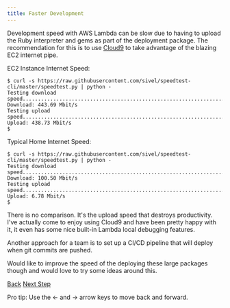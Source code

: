 ```yaml
---
title: Faster Development
---
```


Development speed with AWS Lambda can be slow due to having to upload the Ruby interpreter and gems as part of the deployment package. The recommendation for this is to use [Cloud9](https://aws.amazon.com/cloud9/) to take advantage of the blazing EC2 internet pipe.

EC2 Instance Internet Speed:

    $ curl -s https://raw.githubusercontent.com/sivel/speedtest-cli/master/speedtest.py | python -
    Testing download speed...................................................................
    Download: 443.69 Mbit/s
    Testing upload speed.......................................................................
    Upload: 438.73 Mbit/s
    $


Typical Home Internet Speed:

    $ curl -s https://raw.githubusercontent.com/sivel/speedtest-cli/master/speedtest.py | python -
    Testing download speed...................................................................
    Download: 100.50 Mbit/s
    Testing upload speed......................................................................
    Upload: 6.78 Mbit/s
    $

There is no comparison. It's the upload speed that destroys productivity. I've actually come to enjoy using Cloud9 and have been pretty happy with it, it even has some nice built-in Lambda local debugging features.

Another approach for a team is to set up a CI/CD pipeline that will deploy when git commits are pushed.

Would like to improve the speed of the deploying these large packages though and would love to try some ideas around this.

<a id="prev" class="btn btn-basic" href="{% link _docs/surfacing-ruby-errors.md %}">Back</a>
<a id="next" class="btn btn-primary" href="{% link _docs/database-support.md %}">Next Step</a>
<p class="keyboard-tip">Pro tip: Use the <- and -> arrow keys to move back and forward.</p>
